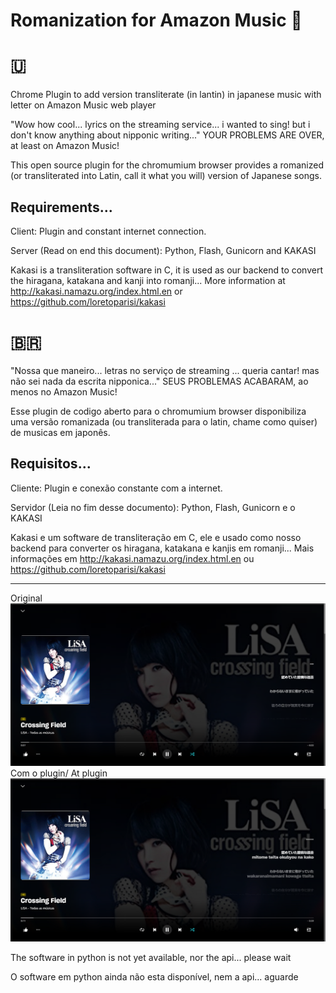 # Romanization for Amazon Music 🎵
# 🇺

Chrome Plugin to add version transliterate (in lantin) in japanese music with letter on Amazon Music web player

"Wow how cool... lyrics on the streaming service... i wanted to sing! but i don't know anything about nipponic writing..." YOUR PROBLEMS ARE OVER, at least on Amazon Music!

This open source plugin for the chromumium browser provides a romanized (or transliterated into Latin, call it what you will) version of Japanese songs.

Requirements... 
----------------------------------
Client:
Plugin and constant internet connection.

Server (Read on end this document):
Python, Flash, Gunicorn and KAKASI

Kakasi is a transliteration software in C, it is used as our backend to convert the hiragana, katakana and kanji into romanji... More information at http://kakasi.namazu.org/index.html.en or https://github.com/loretoparisi/kakasi

# 🇧🇷
"Nossa que maneiro... letras no serviço de streaming ... queria cantar! mas não sei nada da escrita nipponica..." SEUS PROBLEMAS ACABARAM, ao menos no Amazon Music!

Esse plugin de codigo aberto para o chromumium browser disponibiliza uma versão romanizada (ou transliterada para o latin, chame como quiser) de musicas em japonês.

Requisitos... 
----------------------------------
Cliente:
Plugin e conexão constante com a internet.

Servidor (Leia no fim desse documento):
Python, Flash, Gunicorn e o KAKASI

Kakasi e um software de transliteração em C, ele e usado como nosso backend para converter os hiragana, katakana e kanjis em romanji... Mais informações em http://kakasi.namazu.org/index.html.en ou https://github.com/loretoparisi/kakasi


----------------------------------
Original
![Não Romanizado/Non Romanized](https://github.com/Ruaneri-Portela/Romanization-For-Amazon-Music/blob/main/github/non-romanized.png?raw=true)
Com o plugin/ At plugin
![Romanizado/Romanized](https://github.com/Ruaneri-Portela/Romanization-For-Amazon-Music/blob/main/github/romanized.png?raw=true)

The software in python is not yet available, nor the api... please wait

O software em python ainda não esta disponível, nem a api... aguarde
